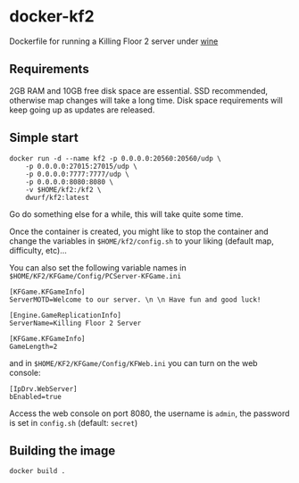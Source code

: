 docker-kf2
==========

Dockerfile for running a Killing Floor 2 server under 
[wine](https://www.winehq.org)

Requirements
------------

2GB RAM and 10GB free disk space are essential. SSD recommended, otherwise map
changes will take a long time. Disk space requirements will keep going up as 
updates are released.

Simple start
------------

    docker run -d --name kf2 -p 0.0.0.0:20560:20560/udp \
        -p 0.0.0.0:27015:27015/udp \
        -p 0.0.0.0:7777:7777/udp \
        -p 0.0.0.0:8080:8080 \
        -v $HOME/kf2:/kf2 \
        dwurf/kf2:latest

Go do something else for a while, this will take quite some time.

Once the container is created, you might like to stop the container and change
the variables in `$HOME/kf2/config.sh` to your liking (default map, 
difficulty, etc)...

You can also set the following variable names in 
`$HOME/KF2/KFGame/Config/PCServer-KFGame.ini`

    [KFGame.KFGameInfo]
    ServerMOTD=Welcome to our server. \n \n Have fun and good luck!
    
    [Engine.GameReplicationInfo]
    ServerName=Killing Floor 2 Server

    [KFGame.KFGameInfo]
    GameLength=2

and in `$HOME/KF2/KFGame/Config/KFWeb.ini` you can turn on the web console:

    [IpDrv.WebServer]
    bEnabled=true

Access the web console on port 8080, the username is `admin`, the password is
set in `config.sh` (default: `secret`)

Building the image
------------------

    docker build .

